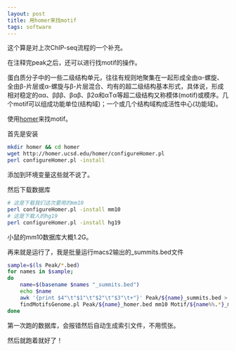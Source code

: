 ```yaml
---
layout: post
title: 用homer来找motif
tags: software
---
```


这个算是对上次ChIP-seq流程的一个补充。

在注释完peak之后，还可以进行找motif的操作。

蛋白质分子中的一些二级结构单元，往往有规则地聚集在一起形成全由α-螺旋、全由β-片层或α-螺旋与β-片层混合、均有的超二级结构基本形式，具体说，形成相对稳定的αα、βββ、βαβ、β2α和αTα等超二级结构又称模体(motif)或模序。几个motif可以组成功能单位(结构域)；一个或几个结构域构成活性中心(功能域)。

使用[homer](http://homer.ucsd.edu/homer/)来找motif。

首先是安装
```bash
mkdir homer && cd homer
wget http://homer.ucsd.edu/homer/configureHomer.pl
perl configureHomer.pl -install
```
添加到环境变量这些就不说了。

然后下载数据库
```bash
# 这是下载我们这次要用的mm10
perl configureHomer.pl -install mm10
# 这是下载人的hg19
perl configureHomer.pl -install hg19
```
小鼠的mm10数据库大概1.2G。

再来就是运行了，我是批量运行macs2输出的_summits.bed文件
```bash
sample=$(ls Peak/*.bed)
for names in $sample;
do
	name=$(basename $names "_summits.bed")
	echo $name
	awk '{print $4"\t"$1"\t"$2"\t"$3"\t+"}' Peak/${name}_summits.bed > Peak/${name}_homer.bed
	findMotifsGenome.pl Peak/${name}_homer.bed mm10 Motif/${name%%.*}_motif
done
```
第一次跑的数据库，会报错然后自动生成索引文件，不用慌张。

然后就跑着就好了！


[-_-]:jjjj